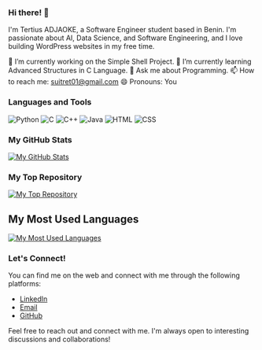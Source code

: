 ### Hi there! 👋

I'm Tertius ADJAOKE, a Software Engineer student based in Benin. I'm passionate about AI, Data Science, and Software Engineering, and I love building WordPress websites in my free time.

🔭 I’m currently working on the Simple Shell Project.
🌱 I’m currently learning Advanced Structures in C Language.
💬 Ask me about Programming.
📫 How to reach me: suitret01@gmail.com
😄 Pronouns: You

### Languages and Tools

![Python](https://img.shields.io/badge/-Python-blue?logo=python&logoColor=white&style=flat-square)
![C](https://img.shields.io/badge/-C-00599C?logo=c&logoColor=white&style=flat-square)
![C++](https://img.shields.io/badge/-C++-00599C?logo=c%2B%2B&logoColor=white&style=flat-square)
![Java](https://img.shields.io/badge/-Java-orange?logo=java&logoColor=white&style=flat-square)
![HTML](https://img.shields.io/badge/-HTML-E34F26?logo=html5&logoColor=white&style=flat-square)
![CSS](https://img.shields.io/badge/-CSS-1572B6?logo=css3&logoColor=white&style=flat-square)


### My GitHub Stats

[![My GitHub Stats](https://github-readme-stats.vercel.app/api?username=Suitret&show_icons=true&theme=dracula&hide_rank=true&custom_title=My%20GitHub%20Stats&line_height=40)](https://github.com/Suitret)

### My Top Repository

[![My Top Repository](https://github-readme-stats.vercel.app/api/pin/?username=Suitret&repo=alx-low_level_programming&show_owner=true&theme=nord&custom_title=My%20Top%20Repository)](https://github.com/Suitret/alx-low_level_programming)

## My Most Used Languages

[![My Most Used Languages](https://github-readme-stats.vercel.app/api/top-langs/?username=Suitret&layout=compact&langs_count=8&theme=radical&custom_title=My%20Most%20Used%20Languages)](https://github.com/Suitret)


### Let's Connect!

You can find me on the web and connect with me through the following platforms:

- [LinkedIn](https://www.linkedin.com/in/suitret/)
- [Email](suitret01@gmail.com)
- [GitHub](https://github.com/Suitret/)

Feel free to reach out and connect with me. I'm always open to interesting discussions and collaborations!

